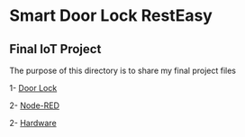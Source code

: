 # Smart Door Lock RestEasy

## Final IoT Project

The purpose of this directory is to share my final project files

1- [Door Lock](https://github.com/HectorGBoissier/CSC8566_IOT_Fall2022/tree/Final_Project/Smart_Door_Lock_Final_Project/Door_Lock)

2- [Node-RED](https://github.com/HectorGBoissier/CSC8566_IOT_Fall2022/tree/Final_Project/Smart_Door_Lock_Final_Project/Node-RED)

2- [Hardware](https://github.com/HectorGBoissier/CSC8566_IOT_Fall2022/tree/Final_Project/Smart_Door_Lock_Final_Project/Hardware)
